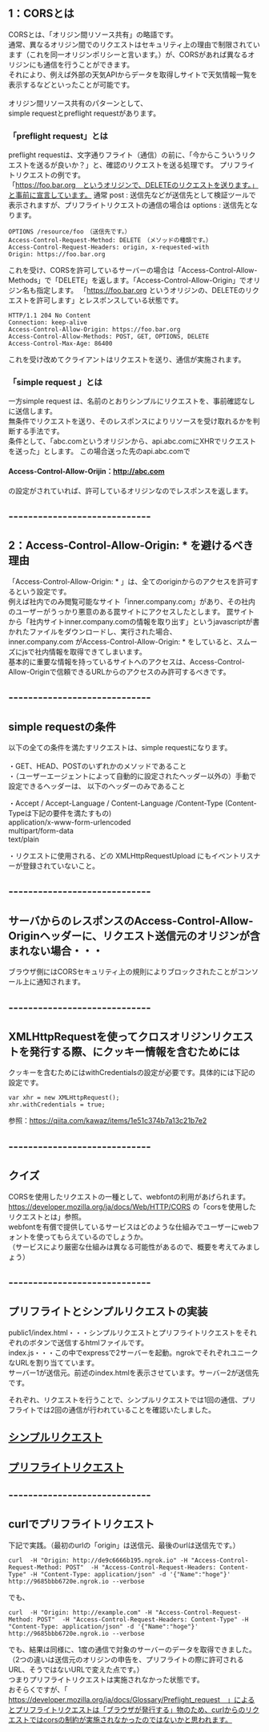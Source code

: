## 1：CORSとは
CORSとは、「オリジン間リソース共有」の略語です。<br>
通常、異なるオリジン間でのリクエストはセキュリティ上の理由で制限されています（これを同一オリジンポリシーと言います。）が、CORSがあれば異なるオリジンにも通信を行うことができます。<br>
それにより、例えば外部の天気APIからデータを取得しサイトで天気情報一覧を表示するなどといったことが可能です。<br>
<br>
オリジン間リソース共有のパターンとして、<br>
simple requestとpreflight requestがあります。<br>

### 「preflight request」とは
preflight requestは、文字通りフライト（通信）の前に、「今からこういうリクエストを送るが良いか？」と、確認のリクエストを送る処理です。
プリフライトリクエストの例です。<br>
「https://foo.bar.org　というオリジンで、DELETEのリクエストを送ります。」と事前に宣言しています。
通常 post : 送信先などが送信先として検証ツールで表示されますが、プリフライトリクエストの通信の場合は options : 送信先となります。

```
OPTIONS /resource/foo　（送信先です。）
Access-Control-Request-Method: DELETE　（メソッドの種類です。）
Access-Control-Request-Headers: origin, x-requested-with
Origin: https://foo.bar.org
```

これを受け、CORSを許可しているサーバーの場合は「Access-Control-Allow-Methods」で「DELETE」を返します。「Access-Control-Allow-Origin」でオリジン名も指定します。
「https://foo.bar.org というオリジンの、DELETEのリクエストを許可します」とレスポンスしている状態です。

```
HTTP/1.1 204 No Content
Connection: keep-alive
Access-Control-Allow-Origin: https://foo.bar.org
Access-Control-Allow-Methods: POST, GET, OPTIONS, DELETE
Access-Control-Max-Age: 86400
```

これを受け改めてクライアントはリクエストを送り、通信が実施されます。<br>

### 「simple request 」とは
一方simple request は、名前のとおりシンプルにリクエストを、事前確認なしに送信します。<br>
無条件でリクエストを送り、そのレスポンスによりリソースを受け取れるかを判断する手法です。<br>
条件として、「abc.comというオリジンから、api.abc.comにXHRでリクエストを送った」とします。
この場合送った先のapi.abc.comで<br>
#### Access-Control-Allow-Orijin：http://abc.com 
の設定がされていれば、許可しているオリジンなのでレスポンスを返します。



## -----------------------------
## 2：Access-Control-Allow-Origin: * を避けるべき理由
「Access-Control-Allow-Origin: * 」は、全てのoriginからのアクセスを許可するという設定です。<br>
例えば社内でのみ閲覧可能なサイト「inner.company.com」があり、その社内のユーザーがうっかり悪意のある罠サイトにアクセスしたとします。
罠サイトから「社内サイトinner.company.comの情報を取り出す」というjavascriptが書かれたファイルをダウンロードし、実行された場合、<br>
inner.company.com がAccess-Control-Allow-Origin: * をしていると、スムーズにjsで社内情報を取得できてしまいます。<br>
基本的に重要な情報を持っているサイトへのアクセスは、Access-Control-Allow-Originで信頼できるURLからのアクセスのみ許可するべきです。

## -----------------------------
## simple requestの条件
以下の全ての条件を満たすリクエストは、simple requestになります。<br>
<br>
・GET、HEAD、POSTのいずれかのメソッドであること<br>
・（ユーザーエージェントによって自動的に設定されたヘッダー以外の）手動で設定できるヘッダーは、 以下のヘッダーのみであること<br>

・Accept / Accept-Language / Content-Language /Content-Type (Content-Typeは下記の要件を満たすもの)<br>
application/x-www-form-urlencoded<br>
multipart/form-data<br>
text/plain<br>

・リクエストに使用される、どの XMLHttpRequestUpload にもイベントリスナーが登録されていないこと。<br>

## -----------------------------
## サーバからのレスポンスのAccess-Control-Allow-Originヘッダーに、リクエスト送信元のオリジンが含まれない場合・・・
ブラウザ側にはCORSセキュリティ上の規則によりブロックされたことがコンソール上に通知されます。

## -----------------------------
## XMLHttpRequestを使ってクロスオリジンリクエストを発行する際、にクッキー情報を含むためには
クッキーを含むためにはwithCredentialsの設定が必要です。具体的には下記の設定です。

```
var xhr = new XMLHttpRequest();
xhr.withCredentials = true;

```

参照：https://qiita.com/kawaz/items/1e51c374b7a13c21b7e2

## -----------------------------
## クイズ
CORSを使用したリクエストの一種として、webfontの利用があげられます。<br>
https://developer.mozilla.org/ja/docs/Web/HTTP/CORS
の「corsを使用したリクエストとは」参照。<br>
webfontを有償で提供しているサービスはどのような仕組みでユーザーにwebフォントを使ってもらえているのでしょうか。<br>
（サービスにより厳密な仕組みは異なる可能性があるので、概要を考えてみましょう）

## -----------------------------
## プリフライトとシンプルリクエストの実装
public1/index.html・・・シンプルリクエストとプリフライトリクエストをそれぞれのボタンで送信するhtmlファイルです。<br>
index.js・・・この中でexpressで2サーバーを起動。ngrokでそれぞれユニークなURLを割り当てています。<br>
サーバー1が送信元。前述のindex.htmlを表示させています。サーバー2が送信先です。

それぞれ、リクエストを行うことで、シンプルリクエストでは1回の通信、プリフライトでは2回の通信が行われていることを確認いたしました。

## [シンプルリクエスト](./01.png)
## [プリフライトリクエスト](./02.png)


## -----------------------------
## curlでプリフライトリクエスト
下記で実践。（最初のurlの「origin」は送信元、最後のurlは送信先です。）<br>


```
curl  -H "Origin: http://de9c6666b195.ngrok.io" -H "Access-Control-Request-Method: POST"  -H "Access-Control-Request-Headers: Content-Type" -H "Content-Type: application/json" -d '{"Name":"hoge"}' http://9685bbb6720e.ngrok.io --verbose
```


でも、
```
curl  -H "Origin: http://example.com" -H "Access-Control-Request-Method: POST"  -H "Access-Control-Request-Headers: Content-Type" -H "Content-Type: application/json" -d '{"Name":"hoge"}' http://9685bbb6720e.ngrok.io --verbose   
```

でも、結果は同様に、1度の通信で対象のサーバーのデータを取得できました。（2つの違いは送信元のオリジンの申告を、プリフライトの際に許可されるURL、そうではないURLで変えた点です。）<br>
つまりプリフライトリクエストは実施されなかった状態です。<br>
おそらくですが、「　https://developer.mozilla.org/ja/docs/Glossary/Preflight_request　」によるとプリフライトリクエストは「ブラウザが発行する」物のため、curlからのリクエストではcorsの制約が実施されなかったのではないかと思われます。